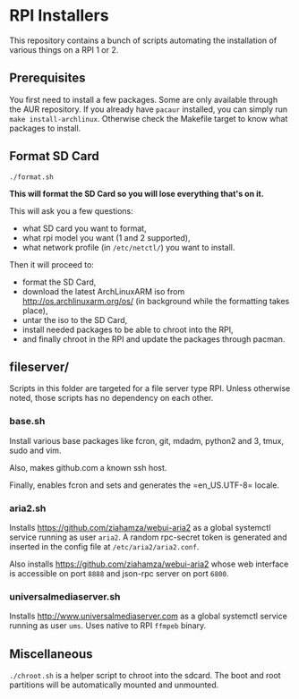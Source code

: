 # RPI Installers

This repository contains a bunch of scripts automating the installation of
various things on a RPI 1 or 2.


## Prerequisites

You first need to install a few packages. Some are only available through the
AUR repository. If you already have `pacaur` installed, you can simply run `make
install-archlinux`. Otherwise check the Makefile target to know what packages to
install.


## Format SD Card

	./format.sh
    
**This will format the SD Card so you will lose everything that's on it.**

This will ask you a few questions:
* what SD card you want to format,
* what rpi model you want (1 and 2 supported),
* what network profile (in `/etc/netctl/`) you want to install.

Then it will proceed to:
* format the SD Card,
* download the latest ArchLinuxARM iso from http://os.archlinuxarm.org/os/ (in
  background while the formatting takes place),
* untar the iso to the SD Card,
* install needed packages to be able to chroot into the RPI,
* and finally chroot in the RPI and update the packages through pacman.


## fileserver/

Scripts in this folder are targeted for a file server type RPI. Unless otherwise
noted, those scripts has no dependency on each other.

### base.sh

Install various base packages like fcron, git, mdadm, python2 and 3, tmux, sudo
and vim.

Also, makes github.com a known ssh host.

Finally, enables fcron and sets and generates the =en_US.UTF-8= locale.

### aria2.sh

Installs https://github.com/ziahamza/webui-aria2 as a global systemctl service
running as user `aria2`. A random rpc-secret token is generated and inserted in
the config file at `/etc/aria2/aria2.conf`.

Also installs https://github.com/ziahamza/webui-aria2 whose web interface is
accessible on port `8888` and json-rpc server on port `6800`.

### universalmediaserver.sh

Installs http://www.universalmediaserver.com as a global systemctl service
running as user `ums`. Uses native to RPI `ffmpeb` binary.

## Miscellaneous

`./chroot.sh` is a helper script to chroot into the sdcard. The boot and root
partitions will be automatically mounted and unmounted.
